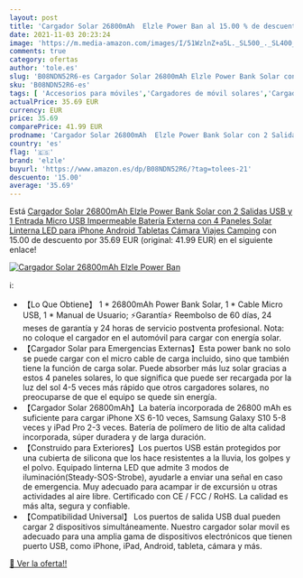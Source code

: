 ```yaml
---
layout: post
title: 'Cargador Solar 26800mAh  Elzle Power Ban al 15.00 % de descuento'
date: 2021-11-03 20:23:24
image: 'https://m.media-amazon.com/images/I/51WzlnZ+a5L._SL500_._SL400_.jpg'
comments: true
category: ofertas
author: 'tole.es'
slug: 'B08NDN52R6-es Cargador Solar 26800mAh Elzle Power Bank Solar con 2...'
sku: 'B08NDN52R6-es'
tags: [ 'Accesorios para móviles','Cargadores de móvil solares','Cargadores para móviles','Comunicación móvil y accesorios','Electrónica','elzle','iphone', ]
actualPrice: 35.69 EUR
currency: EUR
price: 35.69
comparePrice: 41.99 EUR
prodname: 'Cargador Solar 26800mAh  Elzle Power Bank Solar con 2 Salidas USB y 1 Entrada Micro USB  Impermeable Batería Externa con 4 Paneles Solar Linterna LED para iPhone Android Tabletas Cámara Viajes Camping'
country: 'es'
flag: '🇪🇸'
brand: 'elzle'
buyurl: 'https://www.amazon.es/dp/B08NDN52R6/?tag=tolees-21'
descuento: '15.00'
average: '35.69'
---
```


Está [Cargador Solar 26800mAh  Elzle Power Bank Solar con 2 Salidas USB y 1 Entrada Micro USB  Impermeable Batería Externa con 4 Paneles Solar Linterna LED para iPhone Android Tabletas Cámara Viajes Camping](https://www.amazon.es/dp/B08NDN52R6/?tag=tolees-21) con 15.00 de descuento por 35.69 EUR (original: 41.99 EUR) en el siguiente enlace!

[![Cargador Solar 26800mAh  Elzle Power Ban](https://m.media-amazon.com/images/I/51WzlnZ+a5L._SL500_._SL400_.jpg)](https://www.amazon.es/dp/B08NDN52R6/?tag=tolees-21)

ℹ️:

- 【Lo Que Obtiene】 1 * 26800mAh Power Bank Solar, 1 * Cable Micro USB, 1 * Manual de Usuario; ⚡Garantía⚡ Reembolso de 60 días, 24 meses de garantía y 24 horas de servicio postventa profesional. Nota: no coloque el cargador en el automóvil para cargar con energía solar.
- 【Cargador Solar para Emergencias Externas】Esta power bank no solo se puede cargar con el micro cable de carga incluido, sino que también tiene la función de carga solar. Puede absorber más luz solar gracias a estos 4 paneles solares, lo que significa que puede ser recargada por la luz del sol 4-5 veces más rápido que otros cargadores solares, no preocuparse de que el equipo se quede sin energía.
- 【Cargador Solar 26800mAh】La batería incorporada de 26800 mAh es suficiente para cargar iPhone XS 6-10 veces, Samsung Galaxy S10 5-8 veces y iPad Pro 2-3 veces. Batería de polímero de litio de alta calidad incorporada, súper duradera y de larga duración.
- 【Construido para Exteriores】Los puertos USB están protegidos por una cubierta de silicona que los hace resistentes a la lluvia, los golpes y el polvo. Equipado linterna LED que admite 3 modos de iluminación(Steady-SOS-Strobe), ayudarle a enviar una señal en caso de emergencia. Muy adecuado para acampar ir de excursión u otras actividades al aire libre. Certificado con CE / FCC / RoHS. La calidad es más alta, segura y confiable.
- 【Compatibilidad Universal】 Los puertos de salida USB dual pueden cargar 2 dispositivos simultáneamente. Nuestro cargador solar movil es adecuado para una amplia gama de dispositivos electrónicos que tienen puerto USB, como iPhone, iPad, Android, tableta, cámara y más.

[🛒 Ver la oferta!!](https://www.amazon.es/dp/B08NDN52R6/?tag=tolees-21)
